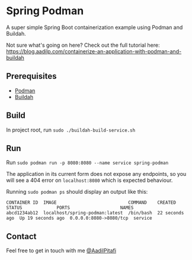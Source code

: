 # Spring Podman

A super simple Spring Boot containerization example using Podman and Buildah.

Not sure what's going on here? Check out the full tutorial here: https://blog.aadilp.com/containerize-an-application-with-podman-and-buildah

## Prerequisites

- [Podman](https://podman.io)
- [Buildah](https://buildah.io)

## Build

In project root, run `sudo ./buildah-build-service.sh`

## Run

Run `sudo podman run -p 8080:8080 --name service spring-podman`

The application in its current form does not expose any endpoints, so you will see a 404 error on `localhost:8080` which is expected behaviour.

Running `sudo podman ps` should display an output like this:

```
CONTAINER ID  IMAGE                           COMMAND    CREATED         STATUS             PORTS                   NAMES
abcd1234ab12  localhost/spring-podman:latest  /bin/bash  22 seconds ago  Up 19 seconds ago  0.0.0.0:8080->8080/tcp  service
```

## Contact

Feel free to get in touch with me [@AadilPitafi](https://twitter.com/AadilPitafi)
